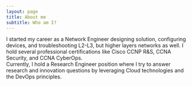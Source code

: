 ```yaml
---
layout: page
title: About me
subtitle: Who am I?
---
```


I started my career as a Network Engineer designing solution, configuring devices, and troubleshooting L2-L3, but higher layers networks as well. I hold several professional certifications like Cisco CCNP R&S, CCNA Security, and CCNA CyberOps.  
Currently, I hold a Research Engineer position where I try to answer research and innovation questions by leveraging Cloud technologies and the DevOps principles.
